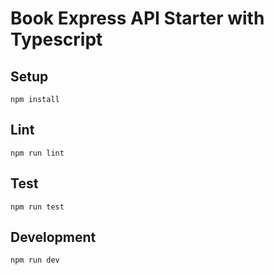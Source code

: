 # Book Express API Starter with Typescript



## Setup

```
npm install
```

## Lint

```
npm run lint
```

## Test

```
npm run test
```

## Development

```
npm run dev
```
